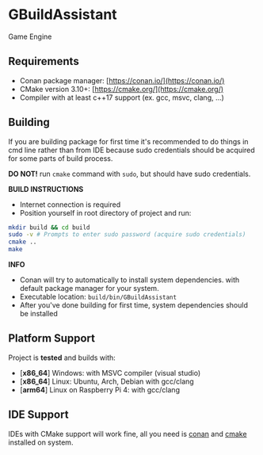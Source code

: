 # GBuildAssistant

Game Engine

## Requirements

- Conan package manager:  [https://conan.io/](https://conan.io/)
- CMake version 3.10+: [https://cmake.org/](https://cmake.org/)
- Compiler with at least c++17 support (ex. gcc, msvc, clang, ...)

## Building

If you are building package for first time it's recommended to do 
things in cmd line rather than from IDE because sudo credentials 
should be acquired for some parts of build process.

**DO NOT!** run `cmake` command with `sudo`, but should have sudo credentials.

**BUILD INSTRUCTIONS**

- Internet connection is required
- Position yourself in root directory of project and run:

```bash
mkdir build && cd build 
sudo -v # Prompts to enter sudo password (acquire sudo credentials)
cmake ..
make
```

**INFO**

- Conan will try to automatically to install system dependencies.
with default package manager for your system.
- Executable location: `build/bin/GBuildAssistant`
- After you've done building for first time, system dependencies should be installed

## Platform Support

Project is **tested** and builds with:

-  \[**x86\_64**\] Windows: with MSVC compiler (visual studio)
-  \[**x86\_64**\] Linux: Ubuntu, Arch, Debian with gcc/clang
-  \[**arm64**\] Linux on Raspberry Pi 4: with gcc/clang


## IDE Support

IDEs with CMake support will work fine, all you need is [conan](https://conan.io/) and [cmake](https://cmake.org/) installed on system.

